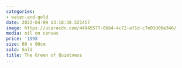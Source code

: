 ```yaml
---
categories:
- water-and-gold
date: 2022-04-09 13:18:38.521457
image: https://ucarecdn.com/44945577-0bb4-4c72-af1d-c7e03d06e346/
media: oil on canvas
price: '1995'
size: 60 x 90cm
sold: Sold
title: The Green of Quietness
...
```

